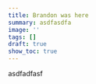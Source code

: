 ```yaml
---
title: Brandon was here
summary: asdfasdfa
image: ''
tags: []
draft: true
show_toc: true
---
```

asdfadfasf
